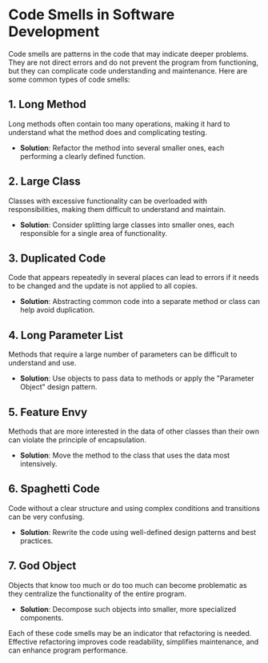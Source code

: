 # Code Smells in Software Development

Code smells are patterns in the code that may indicate deeper problems. They are not direct errors and do not prevent the program from functioning, but they can complicate code understanding and maintenance. Here are some common types of code smells:

## 1. **Long Method**
Long methods often contain too many operations, making it hard to understand what the method does and complicating testing.

- **Solution**: Refactor the method into several smaller ones, each performing a clearly defined function.

## 2. **Large Class**
Classes with excessive functionality can be overloaded with responsibilities, making them difficult to understand and maintain.

- **Solution**: Consider splitting large classes into smaller ones, each responsible for a single area of functionality.

## 3. **Duplicated Code**
Code that appears repeatedly in several places can lead to errors if it needs to be changed and the update is not applied to all copies.

- **Solution**: Abstracting common code into a separate method or class can help avoid duplication.

## 4. **Long Parameter List**
Methods that require a large number of parameters can be difficult to understand and use.

- **Solution**: Use objects to pass data to methods or apply the "Parameter Object" design pattern.

## 5. **Feature Envy**
Methods that are more interested in the data of other classes than their own can violate the principle of encapsulation.

- **Solution**: Move the method to the class that uses the data most intensively.

## 6. **Spaghetti Code**
Code without a clear structure and using complex conditions and transitions can be very confusing.

- **Solution**: Rewrite the code using well-defined design patterns and best practices.

## 7. **God Object**
Objects that know too much or do too much can become problematic as they centralize the functionality of the entire program.

- **Solution**: Decompose such objects into smaller, more specialized components.

Each of these code smells may be an indicator that refactoring is needed. Effective refactoring improves code readability, simplifies maintenance, and can enhance program performance.
